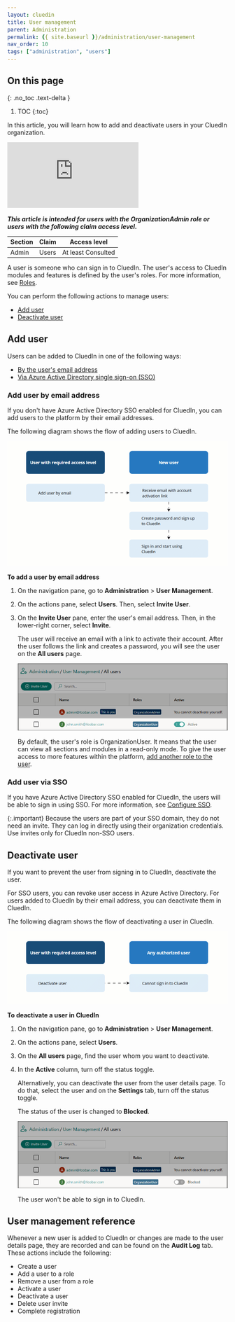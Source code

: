 ```yaml
---
layout: cluedin
title: User management
parent: Administration
permalink: {{ site.baseurl }}/administration/user-management
nav_order: 10
tags: ["administration", "users"]
---
```

## On this page
{: .no_toc .text-delta }
1. TOC
{:toc}

In this article, you will learn how to add and deactivate users in your CluedIn organization.

<div class="videoFrame">
<iframe src="https://player.vimeo.com/video/936290630?badge=0&amp;autopause=0&amp;player_id=0&amp;app_id=58479" frameborder="0" allow="autoplay; fullscreen; picture-in-picture;" title="How to add a user"></iframe>
</div>

**_This article is intended for users with the OrganizationAdmin role or users with the following claim access level._**

| Section | Claim | Access level |
|--|--|--|
| Admin | Users | At least Consulted |

A user is someone who can sign in to CluedIn. The user's access to CluedIn modules and features is defined by the user's roles. For more information, see [Roles](/administration/roles).

You can perform the following actions to manage users:

- [Add user](#add-user-by-email-address)
- [Deactivate user](#deactivate-user)

## Add user

Users can be added to CluedIn in one of the following ways:

- [By the user's email address](#add-user-by-email-address)
- [Via Azure Active Directory single sign-on (SSO)](#add-user-via-sso)

### Add user by email address

If you don't have Azure Active Directory SSO enabled for CluedIn, you can add users to the platform by their email addresses.

The following diagram shows the flow of adding users to CluedIn.

![add-user-diagram.gif](../../assets/images/administration/user-management/add-user-diagram.gif)

**To add a user by email address**

1. On the navigation pane, go to **Administration** > **User Management**.

1. On the actions pane, select **Users**. Then, select **Invite User**.

1. On the **Invite User** pane, enter the user's email address. Then, in the lower-right corner, select **Invite**.

    The user will receive an email with a link to activate their account. After the user follows the link and creates a password, you will see the user on the **All users** page.

    ![invite-user-email-2.png](../../assets/images/administration/user-management/invite-user-email-2.png)

    By default, the user's role is OrganizationUser. It means that the user can view all sections and modules in a read-only mode. To give the user access to more features within the platform, [add another role to the user](/administration/roles/assign-roles).

### Add user via SSO

If you have Azure Active Directory SSO enabled for CluedIn, the users will be able to sign in using SSO. For more information, see [Configure SSO](/deployment/infra-how-tos/configure-sso).

{:.important}
Because the users are part of your SSO domain, they do not need an invite. They can log in directly using their organization credentials. Use invites only for CluedIn non-SSO users.

## Deactivate user

If you want to prevent the user from signing in to CluedIn, deactivate the user.

For SSO users, you can revoke user access in Azure Active Directory. For users added to CluedIn by their email address, you can deactivate them in CluedIn.

The following diagram shows the flow of deactivating a user in CluedIn.

![deactivate-user-diagram.gif](../../assets/images/administration/user-management/deactivate-user-diagram.gif)

**To deactivate a user in CluedIn**

1. On the navigation pane, go to **Administration** > **User Management**.

1. On the actions pane, select **Users**. 

1. On the **All users** page, find the user whom you want to deactivate.

1. In the **Active** column, turn off the status toggle.

    Alternatively, you can deactivate the user from the user details page. To do that, select the user and on the **Settings** tab, turn off the status toggle.

    The status of the user is changed to **Blocked**.

    ![deactivate-user-1.png](../../assets/images/administration/user-management/deactivate-user-1.png)

    The user won't be able to sign in to CluedIn.

## User management reference

Whenever a new user is added to CluedIn or changes are made to the user details page, they are recorded and can be found on the **Audit Log** tab. These actions include the following:

- Create a user
- Add a user to a role
- Remove a user from a role
- Activate a user
- Deactivate a user
- Delete user invite
- Complete registration